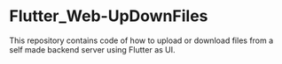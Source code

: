 # Flutter_Web-UpDownFiles
This repository contains code of how to upload or download files from a self made backend server using Flutter as UI.
